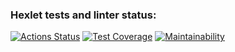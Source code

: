 ### Hexlet tests and linter status:
[![Actions Status](https://github.com/LexaZ999/backend-project-lvl3/workflows/hexlet-check/badge.svg)](https://github.com/LexaZ999/backend-project-lvl3/actions)
[![Test Coverage](https://api.codeclimate.com/v1/badges/f80521c5e5f3404e93e3/test_coverage)](https://codeclimate.com/github/LexaZ999/backend-project-lvl3/test_coverage)
[![Maintainability](https://api.codeclimate.com/v1/badges/f80521c5e5f3404e93e3/maintainability)](https://codeclimate.com/github/LexaZ999/backend-project-lvl3/maintainability)